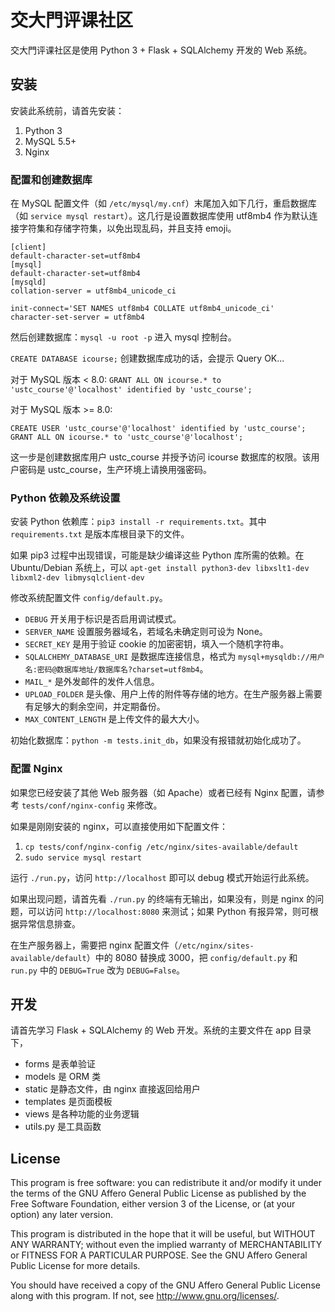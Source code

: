 # 交大門评课社区

交大門评课社区是使用 Python 3 + Flask + SQLAlchemy 开发的 Web 系统。

## 安装

安装此系统前，请首先安装：

1. Python 3
2. MySQL 5.5+
3. Nginx

### 配置和创建数据库

在 MySQL 配置文件（如 ```/etc/mysql/my.cnf```）末尾加入如下几行，重启数据库（如 ```service mysql restart```）。这几行是设置数据库使用
utf8mb4 作为默认连接字符集和存储字符集，以免出现乱码，并且支持 emoji。

```
[client]
default-character-set=utf8mb4
[mysql]
default-character-set=utf8mb4
[mysqld]
collation-server = utf8mb4_unicode_ci

init-connect='SET NAMES utf8mb4 COLLATE utf8mb4_unicode_ci'
character-set-server = utf8mb4
```

然后创建数据库：```mysql -u root -p``` 进入 mysql 控制台。

```CREATE DATABASE icourse;```
创建数据库成功的话，会提示 Query OK...

对于 MySQL 版本 < 8.0:
```GRANT ALL ON icourse.* to 'ustc_course'@'localhost' identified by 'ustc_course';```

对于 MySQL 版本 >= 8.0:

```
CREATE USER 'ustc_course'@'localhost' identified by 'ustc_course';
GRANT ALL ON icourse.* to 'ustc_course'@'localhost';
```

这一步是创建数据库用户 ustc_course 并授予访问 icourse 数据库的权限。该用户密码是 ustc_course，生产环境上请换用强密码。

### Python 依赖及系统设置

安装 Python 依赖库：```pip3 install -r requirements.txt```。其中 ```requirements.txt``` 是版本库根目录下的文件。

如果 pip3 过程中出现错误，可能是缺少编译这些 Python 库所需的依赖。在 Ubuntu/Debian
系统上，可以 ```apt-get install python3-dev libxslt1-dev libxml2-dev libmysqlclient-dev```

修改系统配置文件 ```config/default.py```。

* ```DEBUG``` 开关用于标识是否启用调试模式。
* ```SERVER_NAME``` 设置服务器域名，若域名未确定则可设为 None。
* ```SECRET_KEY``` 是用于验证 cookie 的加密密钥，填入一个随机字符串。
* ```SQLALCHEMY_DATABASE_URI```
  是数据库连接信息，格式为 ```mysql+mysqldb://用户名:密码@数据库地址/数据库名?charset=utf8mb4```。
* ```MAIL_*``` 是外发邮件的发件人信息。
* ```UPLOAD_FOLDER``` 是头像、用户上传的附件等存储的地方。在生产服务器上需要有足够大的剩余空间，并定期备份。
* ```MAX_CONTENT_LENGTH``` 是上传文件的最大大小。

初始化数据库：```python -m tests.init_db```，如果没有报错就初始化成功了。

### 配置 Nginx

如果您已经安装了其他 Web 服务器（如 Apache）或者已经有 Nginx 配置，请参考 ```tests/conf/nginx-config``` 来修改。

如果是刚刚安装的 nginx，可以直接使用如下配置文件：

1. ```cp tests/conf/nginx-config /etc/nginx/sites-available/default```
2. ```sudo service mysql restart```

运行 ```./run.py```，访问 ```http://localhost``` 即可以 debug 模式开始运行此系统。

如果出现问题，请首先看 ```./run.py``` 的终端有无输出，如果没有，则是 nginx 的问题，可以访问 ```http://localhost:8080```
来测试；如果 Python 有报异常，则可根据异常信息排查。

在生产服务器上，需要把 nginx 配置文件（```/etc/nginx/sites-available/default```）中的 8080 替换成
3000，把 ```config/default.py``` 和 ```run.py``` 中的 ```DEBUG=True``` 改为 ```DEBUG=False```。

## 开发

请首先学习 Flask + SQLAlchemy 的 Web 开发。系统的主要文件在 app 目录下，

* forms 是表单验证
* models 是 ORM 类
* static 是静态文件，由 nginx 直接返回给用户
* templates 是页面模板
* views 是各种功能的业务逻辑
* utils.py 是工具函数

## License

This program is free software: you can redistribute it and/or modify
it under the terms of the GNU Affero General Public License as published by
the Free Software Foundation, either version 3 of the License, or
(at your option) any later version.

This program is distributed in the hope that it will be useful,
but WITHOUT ANY WARRANTY; without even the implied warranty of
MERCHANTABILITY or FITNESS FOR A PARTICULAR PURPOSE. See the
GNU Affero General Public License for more details.

You should have received a copy of the GNU Affero General Public License
along with this program. If not, see <http://www.gnu.org/licenses/>.
